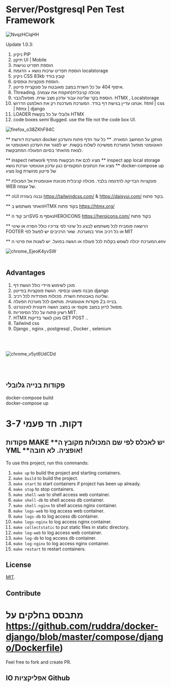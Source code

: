 # Server/Postgresql Pen Test Framework


![NvqzHCiqHH](https://user-images.githubusercontent.com/102602422/161429515-bd868ad7-81df-4d2c-82be-20671d5d7f56.png)

Update 1.0.3:
1. ניקיון PIP
2. תיקון UI | Mobile
3. הוספת תפריט נגישות
4. הוספת תפריט ערכות נושא + הדגמת localstorage
5. ניקיון CSS 83kb קובץ בודד
6. הוספת פונקציות וטפסים.
7. איסוף 404 על כל השרת במצב מאובטח על פונקציית פייטון.
8. Threading. מכולה קניבלית(תוקפת את עצמה)
9. הוספת בקר שליטה עבור עדכון מצב שרת. מופעל/כבוי. HTMX , Localstorage
10. אנחנו עדיין בגישת דף בודד. המערכת מעדכנת רק את האלמנט הדרוש. html | css | htmx | django
11. LOADER גלובלי על כל בקשות HTMX
12. code boxes semi Bugged. use the file not the code box UI.

![firefox_o38ZKhF94C](https://user-images.githubusercontent.com/102602422/161429517-2fc9a5b1-e20d-4d14-91fb-81f655eff7d5.png)


** המערכת דורשת docker מותקן על המחשב המארח. 
** כל עוד הדף פתוח והעדכון האוטומטי מופעל המערכת ממשיכה לשלוח בקשות. יש לסגור את העדכון האוטומטי או לצאת מהאתר בסיום הפעולה המתבקשת.

** inspect network מציג לכם את הבקשות מהדף
** inspect app local storage מציג את הנתונים המקומיים כגון עדכון אוטומטי וערכת נושא
** docker-compose up מציג log של פייטון מהשרת


** פונקציות הבדיקה להדגמה בלבד. מכולה קניבלית מכוונת אוטומטית אל המכולת WEB של עצמה.

** הUI נבנה בעזרת https://tailwindcss.com/ & https://daisyui.com/ בקוד פתוח.

** האתר משתמש בHTMX בקוד פתוח https://htmx.org/

** רוב קוד הSVG נאסף מHEROICONS https://heroicons.com/ בקוד פתוח

** הרשאה פומבית לכל משתמש לבצע כל שינוי לפי צריכיו כולל הסרה או שינוי FOOTER או כל רכיב אחר במערכת. שאר הרכיבים יש לפעול לפי MIT

** המערכת יכולה לשמש בקלות לכל פעולה או הגשה בפועל. יש לשנות את פרטי ה.env


![chrome_EjeoK4yvSW](https://user-images.githubusercontent.com/102602422/160629357-194136d9-6973-41d2-89b7-1901d8a40ecc.png)
<br>
<br>



## Advantages
1. מוכן לשימוש מיידי כולל הגשת דף
2. מבנה פשוט ובסיסי. הגשת פונקציות בפייטון django
3. שליטה באבטחת השרת. מכולות מופרדות לכל רכיב.
4. בנייה ב2 פקודות אוטומטית. מותאם לכל מערכת הפעלה.
5. מסוגל לרוץ במצב מקומי או במצב הגשה חיצונית לאינטרנט.
6. רשיון פתוח על כלל הסיפריות MIT.
7. HTMX מוכן לגשר בדיקות GET POST ..
8. Tailwind css
9. Django , nginx , postgresql , Docker , selenium
<br>
<br>

![chrome_v5yt6UdCDd](https://user-images.githubusercontent.com/102602422/160629371-54c06158-bbb0-433b-a4cf-b74be605d8b9.png)

<br>
<br>




## פקודות בנייה גלובלי  ##
docker-compose build
<br>
docker-compose up

# 3-7 דקות. חד פעמי





## פקודות MAKE  **יש לאכלס לפי שם המכולות מקובץ ה YML  **אופציה. לא חובה!

To use this project, run this commands:

1. `make up` to build the project and starting containers.
2. `make build` to build the project.
3. `make start` to start containers if project has been up already.
4. `make stop` to stop containers.
5. `make shell-web` to shell access web container.
6. `make shell-db` to shell access db container.
7. `make shell-nginx` to shell access nginx container.
8. `make logs-web` to log access web container.
9. `make logs-db` to log access db container.
10. `make logs-nginx` to log access nginx container.
11. `make collectstatic` to put static files in static directory.
12. `make log-web` to log access web container.
13. `make log-db` to log access db container.
14. `make log-nginx` to log access nginx container.
15. `make restart` to restart containers.

## License
[MIT](https://github.com/ruddra/docker-django/blob/master/LICENSE).

## Contribute
# מתבסס בחלקים על https://github.com/ruddra/docker-django/blob/master/compose/django/Dockerfile)

Feel free to fork and create PR.





##  IO אפליקציות Github  ##

